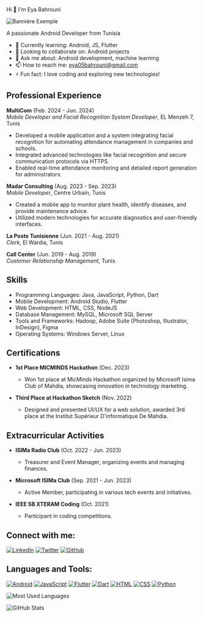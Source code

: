 Hi 👋 I'm Eya Bahrouni

![Bannière Exemple](https://example.com/your-banner-image-url)


A passionate Android Developer from Tunisia


- 🌱 Currently learning: Android, JS, Flutter
- 👯 Looking to collaborate on: Android projects
- 💬 Ask me about: Android development, machine learning
- 📫 How to reach me: eya05bahrouni@gmail.com
- ⚡ Fun fact: I love coding and exploring new technologies!

## Professional Experience

**MultiCom** (Feb. 2024 - Jun. 2024)  
*Mobile Developer and Facial Recognition System Developer*, EL Menzeh 7, Tunis  
- Developed a mobile application and a system integrating facial recognition for automating attendance management in companies and schools.
- Integrated advanced technologies like facial recognition and secure communication protocols via HTTPS.
- Enabled real-time attendance monitoring and detailed report generation for administrators.

**Madar Consulting** (Aug. 2023 - Sep. 2023)  
*Mobile Developer*, Centre Urbain, Tunis  
- Created a mobile app to monitor plant health, identify diseases, and provide maintenance advice.
- Utilized modern technologies for accurate diagnostics and user-friendly interfaces.

**La Poste Tunisienne** (Jun. 2021 - Aug. 2021)  
*Clerk*, El Wardia, Tunis

**Call Center** (Jun. 2019 - Aug. 2019)  
*Customer Relationship Management*, Tunis

## Skills
- Programming Languages: Java, JavaScript, Python, Dart
- Mobile Development: Android Studio, Flutter
- Web Development: HTML, CSS, NodeJS
- Database Management: MySQL, Microsoft SQL Server
- Tools and Frameworks: Hadoop, Adobe Suite (Photoshop, Illustrator, InDesign), Figma
- Operating Systems: Windows Server, Linux

## Certifications
- **1st Place MICMINDS Hackathon** (Dec. 2023)
  - Won 1st place at MicMinds Hackathon organized by Microsoft Isima Club of Mahdia, showcasing innovation in technology marketing.
  
- **Third Place at Hackathon Sketch** (Nov. 2022)
  - Designed and presented UI/UX for a web solution, awarded 3rd place at the Institut Supérieur D'informatique De Mahdia.

## Extracurricular Activities
- **ISIMa Radio Club** (Oct. 2022 - Jun. 2023)
  - Treasurer and Event Manager, organizing events and managing finances.

- **Microsoft ISIMa Club** (Sep. 2021 - Jun. 2023)
  - Active Member, participating in various tech events and initiatives.

- **IEEE SB XTERAM Coding** (Oct. 2021)
  - Participant in coding competitions.

## Connect with me:
[![LinkedIn](https://img.shields.io/badge/LinkedIn-Profile-blue)](https://linkedin.com/in/bahrouni-eya)
[![Twitter](https://img.shields.io/badge/Twitter-Profile-blue)](https://twitter.com/YourProfile)
[![GitHub](https://img.shields.io/badge/GitHub-Profile-blue)](https://github.com/EyaBahrouni)

## Languages and Tools:
[![Android](https://img.shields.io/badge/-Android-blue?logo=android&logoColor=white)](https://developer.android.com)
[![JavaScript](https://img.shields.io/badge/-JavaScript-yellow?logo=javascript&logoColor=white)](https://developer.mozilla.org/en-US/docs/Web/JavaScript)
[![Flutter](https://img.shields.io/badge/-Flutter-blue?logo=flutter&logoColor=white)](https://flutter.dev)
[![Dart](https://img.shields.io/badge/-Dart-blue?logo=dart&logoColor=white)](https://dart.dev)
[![HTML](https://img.shields.io/badge/-HTML-red?logo=html5&logoColor=white)](https://developer.mozilla.org/en-US/docs/Web/HTML)
[![CSS](https://img.shields.io/badge/-CSS-blue?logo=css3&logoColor=white)](https://developer.mozilla.org/en-US/docs/Web/CSS)
[![Python](https://img.shields.io/badge/-Python-blue?logo=python&logoColor=white)](https://www.python.org)

![Most Used Languages](https://github-readme-stats.vercel.app/api/top-langs/?username=EyaBahrouni&layout=compact)

![GitHub Stats](https://github-readme-stats.vercel.app/api?username=EyaBahrouni&show_icons=true&theme=radical)
